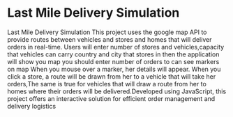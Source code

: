
#  Last Mile Delivery Simulation
 Last Mile Delivery Simulation  This project uses the google map API to provide routes between vehicles and stores and homes that will deliver orders in  real-time. Users will enter number of stores and vehicles,capacity that vehicles can carry country and city that stores in then  the application will show you map you should enter number of orders to can see markers on map When you mouse over a  marker, her details will appear. When you click a store, a route will be drawn from her to a vehicle that will take her  orders,The same is true for vehicles that will draw a route from her to homes where their orders will be delivered.Developed  using JavaScript, this project offers an interactive solution for efficient order management and delivery logistics
